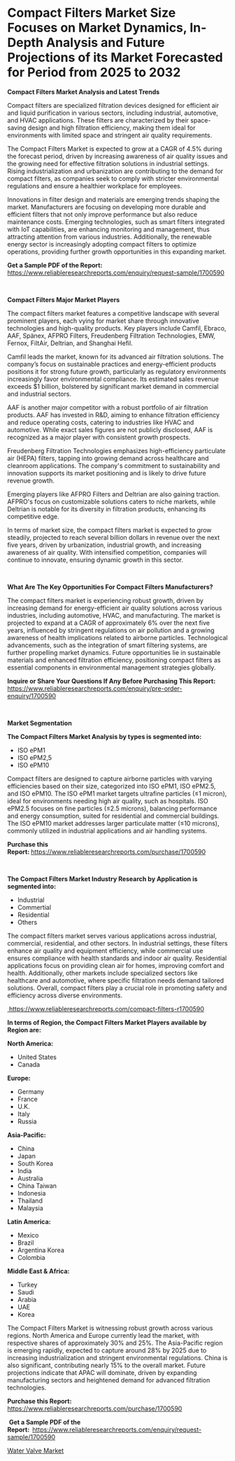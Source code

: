 <p><h1>Compact Filters Market Size Focuses on Market Dynamics, In-Depth Analysis and Future Projections of its Market Forecasted for Period from 2025 to 2032</h1></p><p><strong>Compact Filters Market Analysis and Latest Trends</strong></p>
<p><p>Compact filters are specialized filtration devices designed for efficient air and liquid purification in various sectors, including industrial, automotive, and HVAC applications. These filters are characterized by their space-saving design and high filtration efficiency, making them ideal for environments with limited space and stringent air quality requirements.</p><p>The Compact Filters Market is expected to grow at a CAGR of 4.5% during the forecast period, driven by increasing awareness of air quality issues and the growing need for effective filtration solutions in industrial settings. Rising industrialization and urbanization are contributing to the demand for compact filters, as companies seek to comply with stricter environmental regulations and ensure a healthier workplace for employees.</p><p>Innovations in filter design and materials are emerging trends shaping the market. Manufacturers are focusing on developing more durable and efficient filters that not only improve performance but also reduce maintenance costs. Emerging technologies, such as smart filters integrated with IoT capabilities, are enhancing monitoring and management, thus attracting attention from various industries. Additionally, the renewable energy sector is increasingly adopting compact filters to optimize operations, providing further growth opportunities in this expanding market.</p></p>
<p><strong>Get a Sample PDF of the Report:&nbsp;</strong> <a href="https://www.reliableresearchreports.com/enquiry/request-sample/1700590?utm_campaign=3025&utm_medium=2&utm_source=Github&utm_content=ia&utm_term=27032025&utm_id=compact-filters">https://www.reliableresearchreports.com/enquiry/request-sample/1700590</a></p>
<p>&nbsp;</p>
<p><strong>Compact Filters Major Market Players</strong></p>
<p><p>The compact filters market features a competitive landscape with several prominent players, each vying for market share through innovative technologies and high-quality products. Key players include Camfil, Ebraco, AAF, Spänex, AFPRO Filters, Freudenberg Filtration Technologies, EMW, Fernox, FiltAir, Deltrian, and Shanghai Hefil.</p><p>Camfil leads the market, known for its advanced air filtration solutions. The company’s focus on sustainable practices and energy-efficient products positions it for strong future growth, particularly as regulatory environments increasingly favor environmental compliance. Its estimated sales revenue exceeds $1 billion, bolstered by significant market demand in commercial and industrial sectors.</p><p>AAF is another major competitor with a robust portfolio of air filtration products. AAF has invested in R&D, aiming to enhance filtration efficiency and reduce operating costs, catering to industries like HVAC and automotive. While exact sales figures are not publicly disclosed, AAF is recognized as a major player with consistent growth prospects.</p><p>Freudenberg Filtration Technologies emphasizes high-efficiency particulate air (HEPA) filters, tapping into growing demand across healthcare and cleanroom applications. The company's commitment to sustainability and innovation supports its market positioning and is likely to drive future revenue growth.</p><p>Emerging players like AFPRO Filters and Deltrian are also gaining traction. AFPRO's focus on customizable solutions caters to niche markets, while Deltrian is notable for its diversity in filtration products, enhancing its competitive edge.</p><p>In terms of market size, the compact filters market is expected to grow steadily, projected to reach several billion dollars in revenue over the next five years, driven by urbanization, industrial growth, and increasing awareness of air quality. With intensified competition, companies will continue to innovate, ensuring dynamic growth in this sector.</p></p>
<p>&nbsp;</p>
<p><strong>What Are The Key Opportunities For Compact Filters Manufacturers?</strong></p>
<p><p>The compact filters market is experiencing robust growth, driven by increasing demand for energy-efficient air quality solutions across various industries, including automotive, HVAC, and manufacturing. The market is projected to expand at a CAGR of approximately 6% over the next five years, influenced by stringent regulations on air pollution and a growing awareness of health implications related to airborne particles. Technological advancements, such as the integration of smart filtering systems, are further propelling market dynamics. Future opportunities lie in sustainable materials and enhanced filtration efficiency, positioning compact filters as essential components in environmental management strategies globally.</p></p>
<p><strong>Inquire or Share Your Questions If Any Before Purchasing This Report:</strong> <a href="https://www.reliableresearchreports.com/enquiry/pre-order-enquiry/1700590?utm_campaign=3025&utm_medium=2&utm_source=Github&utm_content=ia&utm_term=27032025&utm_id=compact-filters">https://www.reliableresearchreports.com/enquiry/pre-order-enquiry/1700590</a></p>
<p>&nbsp;</p>
<p><strong>Market Segmentation</strong></p>
<p><strong>The Compact Filters Market Analysis by types is segmented into:</strong></p>
<p><ul><li>ISO ePM1</li><li>ISO ePM2,5</li><li>ISO ePM10</li></ul></p>
<p><p>Compact filters are designed to capture airborne particles with varying efficiencies based on their size, categorized into ISO ePM1, ISO ePM2.5, and ISO ePM10. The ISO ePM1 market targets ultrafine particles (≤1 micron), ideal for environments needing high air quality, such as hospitals. ISO ePM2.5 focuses on fine particles (≤2.5 microns), balancing performance and energy consumption, suited for residential and commercial buildings. The ISO ePM10 market addresses larger particulate matter (≤10 microns), commonly utilized in industrial applications and air handling systems.</p></p>
<p><strong>Purchase this Report:&nbsp;</strong><a href="https://www.reliableresearchreports.com/purchase/1700590?utm_campaign=3025&utm_medium=2&utm_source=Github&utm_content=ia&utm_term=27032025&utm_id=compact-filters">https://www.reliableresearchreports.com/purchase/1700590</a></p>
<p>&nbsp;</p>
<p><strong>The Compact Filters Market Industry Research by Application is segmented into:</strong></p>
<p><ul><li>Industrial</li><li>Commertial</li><li>Residential</li><li>Others</li></ul></p>
<p><p>The compact filters market serves various applications across industrial, commercial, residential, and other sectors. In industrial settings, these filters enhance air quality and equipment efficiency, while commercial use ensures compliance with health standards and indoor air quality. Residential applications focus on providing clean air for homes, improving comfort and health. Additionally, other markets include specialized sectors like healthcare and automotive, where specific filtration needs demand tailored solutions. Overall, compact filters play a crucial role in promoting safety and efficiency across diverse environments.</p></p>
<p><a href="https://www.reliableresearchreports.com/compact-filters-r1700590?utm_campaign=3025&utm_medium=2&utm_source=Github&utm_content=ia&utm_term=27032025&utm_id=compact-filters">&nbsp;https://www.reliableresearchreports.com/compact-filters-r1700590</a></p>
<p><strong>In terms of Region, the Compact Filters Market Players available by Region are:</strong></p>
<p>
    <p> <strong> North America: </strong>
        <ul>
            <li>United States</li>
            <li>Canada</li>
        </ul>
        </p> 
    <p> <strong> Europe: </strong>
        <ul>
            <li>Germany</li>
            <li>France</li>
            <li>U.K.</li>
            <li>Italy</li>
            <li>Russia</li>
        </ul>
        </p> 
    <p> <strong> Asia-Pacific: </strong>
        <ul>
            <li>China</li>
            <li>Japan</li>
            <li>South Korea</li>
            <li>India</li>
            <li>Australia</li>
            <li>China Taiwan</li>
            <li>Indonesia</li>
            <li>Thailand</li>
            <li>Malaysia</li>
        </ul>
        </p> 
    <p> <strong> Latin America: </strong>
        <ul>
            <li>Mexico</li>
            <li>Brazil</li>
            <li>Argentina Korea</li>
            <li>Colombia</li>
        </ul>
        </p> 
    <p> <strong> Middle East & Africa: </strong>
        <ul>
            <li>Turkey</li>
            <li>Saudi</li>
            <li>Arabia</li>
            <li>UAE</li>
            <li>Korea</li>
        </ul>
    </p>
    </p>
<p><p>The Compact Filters Market is witnessing robust growth across various regions. North America and Europe currently lead the market, with respective shares of approximately 30% and 25%. The Asia-Pacific region is emerging rapidly, expected to capture around 28% by 2025 due to increasing industrialization and stringent environmental regulations. China is also significant, contributing nearly 15% to the overall market. Future projections indicate that APAC will dominate, driven by expanding manufacturing sectors and heightened demand for advanced filtration technologies.</p></p>
<p><strong>Purchase this Report: </strong><a href="https://www.reliableresearchreports.com/purchase/1700590?utm_campaign=3025&utm_medium=2&utm_source=Github&utm_content=ia&utm_term=27032025&utm_id=compact-filters">https://www.reliableresearchreports.com/purchase/1700590</a></p>
<p>&nbsp;<strong>Get a Sample PDF of the Report:&nbsp;&nbsp;</strong><a href="https://www.reliableresearchreports.com/enquiry/request-sample/1700590?utm_campaign=3025&utm_medium=2&utm_source=Github&utm_content=ia&utm_term=27032025&utm_id=compact-filters">https://www.reliableresearchreports.com/enquiry/request-sample/1700590</a></p>
<p><strong></strong></p>
<p><p><a href="https://github.com/leyesamilej/Market-Research-Report-List-1/blob/main/water-valve-market.md?utm_campaign=3025&utm_medium=2&utm_source=Github&utm_content=ia&utm_term=27032025&utm_id=compact-filters">Water Valve Market</a></p></p>